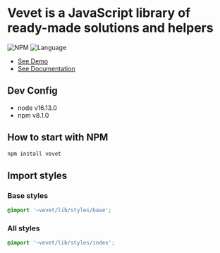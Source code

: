 # Vevet is a JavaScript library of ready-made solutions and helpers

![NPM](https://img.shields.io/npm/v/vevet?style=flat-squar)
![Language](https://img.shields.io/github/languages/top/antonbobrov/vevet)

* [See Demo](https://antonbobrov.github.io/vevet/)
* [See Documentation](https://antonbobrov.github.io/vevet/docs/)

## Dev Config
* node v16.13.0
* npm v8.1.0

## How to start with NPM
```sh
npm install vevet
```

## Import styles

### Base styles
```scss
@import '~vevet/lib/styles/base';
```

### All styles
```scss
@import '~vevet/lib/styles/index';
```
